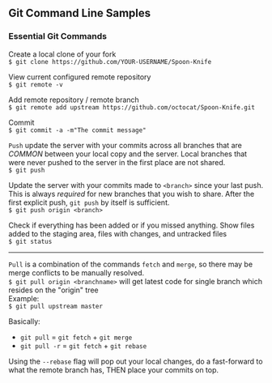 ## Git Command Line Samples

### Essential Git Commands

Create a local clone of your fork  
 `$ git clone https://github.com/YOUR-USERNAME/Spoon-Knife`

View current configured remote repository  
`$ git remote -v`

Add remote repository / remote branch  
`$ git remote add upstream https://github.com/octocat/Spoon-Knife.git`

Commit  
`$ git commit -a -m"The commit message"`

`Push` update the server with your commits across all branches that are *COMMON* between your local copy and the server.  Local branches that were never  pushed to the server in the first place are not shared.  
`$ git push`

Update the server with your commits made to `<branch>` since your last push. This is always *required* for new branches that you wish to share. After the first explicit push, `git push` by itself is sufficient.  
`$ git push origin <branch>`

Check if everything has been added or if you missed anything. Show files added to the staging area, files with changes, and untracked files  
`$ git status`  

---

`Pull` is a combination of the commands `fetch` and `merge`, so there may be merge conflicts to be manually resolved.  
`$ git pull origin <branchname>` will get latest code for single branch which resides on the "origin" tree  
Example:   
`$ git pull upstream master`   


Basically:   
* `git pull` = `git fetch` + `git merge`  
* `git pull -r` = `git fetch` + `git rebase`

Using the `--rebase` flag will pop out your local changes, do a fast-forward to what the remote branch has, THEN place your commits on top.
